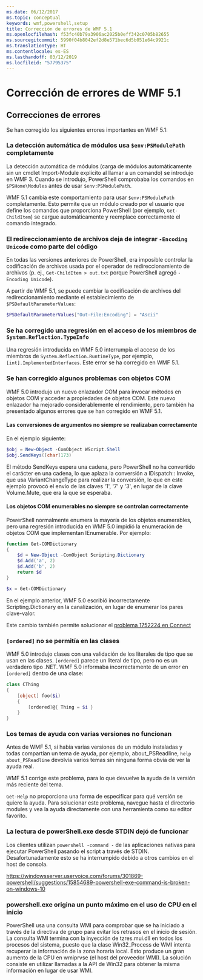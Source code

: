 ```yaml
---
ms.date: 06/12/2017
ms.topic: conceptual
keywords: wmf,powershell,setup
title: Corrección de errores de WMF 5.1
ms.openlocfilehash: f53fc40b79a3906ac2025b0eff342c0705b82655
ms.sourcegitcommit: 5990f04b8042ef2d8e571bec6d5b051e64c9921c
ms.translationtype: HT
ms.contentlocale: es-ES
ms.lasthandoff: 03/12/2019
ms.locfileid: "57795375"
---
```

# <a name="bug-fixes-in-wmf-51"></a>Corrección de errores de WMF 5.1

## <a name="bug-fixes"></a>Correcciones de errores

Se han corregido los siguientes errores importantes en WMF 5.1:

### <a name="module-auto-discovery-fully-honors-envpsmodulepath"></a>La detección automática de módulos usa `$env:PSModulePath` completamente

La detección automática de módulos (carga de módulos automáticamente sin un cmdlet Import-Module explícito al llamar a un comando) se introdujo en WMF 3.
Cuando se introdujo, PowerShell comprobaba los comandos en `$PSHome\Modules` antes de usar `$env:PSModulePath`.

WMF 5.1 cambia este comportamiento para usar `$env:PSModulePath` completamente.
Esto permite que un módulo creado por el usuario que define los comandos que proporciona PowerShell (por ejemplo, `Get-ChildItem`) se cargue automáticamente y reemplace correctamente el comando integrado.

### <a name="file-redirection-no-longer-hard-codes--encoding-unicode"></a>El redireccionamiento de archivos deja de integrar `-Encoding Unicode` como parte del código

En todas las versiones anteriores de PowerShell, era imposible controlar la codificación de archivos usada por el operador de redireccionamiento de archivos (p. ej., `Get-ChildItem > out.txt` porque PowerShell agregó `-Encoding Unicode`).

A partir de WMF 5.1, se puede cambiar la codificación de archivos del redireccionamiento mediante el establecimiento de `$PSDefaultParameterValues`:

```powershell
$PSDefaultParameterValues["Out-File:Encoding"] = "Ascii"
```

### <a name="fixed-a-regression-in-accessing-members-of-systemreflectiontypeinfo"></a>Se ha corregido una regresión en el acceso de los miembros de `System.Reflection.TypeInfo`

Una regresión introducida en WMF 5.0 interrumpía el acceso de los miembros de `System.Reflection.RuntimeType`, por ejemplo, `[int].ImplementedInterfaces`.
Este error se ha corregido en WMF 5.1.


### <a name="fixed-some-issues-with-com-objects"></a>Se han corregido algunos problemas con objetos COM

WMF 5.0 introdujo un nuevo enlazador COM para invocar métodos en objetos COM y acceder a propiedades de objetos COM.
Este nuevo enlazador ha mejorado considerablemente el rendimiento, pero también ha presentado algunos errores que se han corregido en WMF 5.1.

#### <a name="argument-conversions-were-not-always-performed-correctly"></a>Las conversiones de argumentos no siempre se realizaban correctamente

En el ejemplo siguiente:

```powershell
$obj = New-Object -ComObject WScript.Shell
$obj.SendKeys([char]173)
```

El método SendKeys espera una cadena, pero PowerShell no ha convertido el carácter en una cadena, lo que aplaza la conversión a IDispatch:: Invoke, que usa VariantChangeType para realizar la conversión, lo que en este ejemplo provocó el envío de las claves '1', '7' y '3', en lugar de la clave Volume.Mute, que era la que se esperaba.

#### <a name="enumerable-com-objects-not-always-handled-correctly"></a>Los objetos COM enumerables no siempre se controlan correctamente

PowerShell normalmente enumera la mayoría de los objetos enumerables, pero una regresión introducida en WMF 5.0 impidió la enumeración de objetos COM que implementan IEnumerable.  Por ejemplo:

```powershell
function Get-COMDictionary
{
    $d = New-Object -ComObject Scripting.Dictionary
    $d.Add('a', 2)
    $d.Add('b', 2)
    return $d
}

$x = Get-COMDictionary
```

En el ejemplo anterior, WMF 5.0 escribió incorrectamente Scripting.Dictionary en la canalización, en lugar de enumerar los pares clave-valor.

Este cambio también permite solucionar el [problema 1752224 en Connect](https://connect.microsoft.com/PowerShell/feedback/details/1752224)

### <a name="ordered-was-not-allowed-inside-classes"></a>`[ordered]` no se permitía en las clases

WMF 5.0 introdujo clases con una validación de los literales de tipo que se usan en las clases.
`[ordered]` parece un literal de tipo, pero no es un verdadero tipo .NET.
WMF 5.0 informaba incorrectamente de un error en `[ordered]` dentro de una clase:

```powershell
class CThing
{
    [object] foo($i)
    {
        [ordered]@{ Thing = $i }
    }
}
```


### <a name="help-on-about-topics-with-multiple-versions-does-not-work"></a>Los temas de ayuda con varias versiones no funcionan

Antes de WMF 5.1, si había varias versiones de un módulo instaladas y todas compartían un tema de ayuda, por ejemplo, about_PSReadline, `help about_PSReadline` devolvía varios temas sin ninguna forma obvia de ver la ayuda real.

WMF 5.1 corrige este problema, para lo que devuelve la ayuda de la versión más reciente del tema.

`Get-Help` no proporciona una forma de especificar para qué versión se quiere la ayuda.
Para solucionar este problema, navegue hasta el directorio modules y vea la ayuda directamente con una herramienta como su editor favorito.

### <a name="powershellexe-reading-from-stdin-stopped-working"></a>La lectura de powerShell.exe desde STDIN dejó de funcionar

Los clientes utilizan `powershell -command -` de las aplicaciones nativas para ejecutar PowerShell pasando el script a través de STDIN. Desafortunadamente esto se ha interrumpido debido a otros cambios en el host de consola.

https://windowsserver.uservoice.com/forums/301869-powershell/suggestions/15854689-powershell-exe-command-is-broken-on-windows-10

### <a name="powershellexe-creates-spike-in-cpu-usage-on-startup"></a>powershell.exe origina un punto máximo en el uso de CPU en el inicio

PowerShell usa una consulta WMI para comprobar que se ha iniciado a través de la directiva de grupo para evitar los retrasos en el inicio de sesión.
La consulta WMI termina con la inyección de tzres.mui.dll en todos los procesos del sistema, puesto que la clase Win32_Process de WMI intenta recuperar la información de la zona horaria local.
Esto produce un gran aumento de la CPU en wmiprvse (el host del proveedor WMI).
La solución consiste en utilizar llamadas a la API de Win32 para obtener la misma información en lugar de usar WMI.
